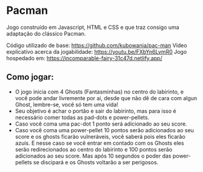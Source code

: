 # Pacman
Jogo construído em Javascript, HTML e CSS e que traz consigo uma adaptação do clássico Pacman.

Código utilizado de base: https://github.com/kubowania/pac-man
Vídeo explicativo acerca da jogabilidade: https://youtu.be/FXbYn6LvmR0
Jogo hospedado em: https://incomparable-fairy-31c47d.netlify.app/

## Como jogar:
  * O jogo inicia com 4 Ghosts (Fantasminhas) no centro do labirinto, e você pode andar livremente por ai, desde que não dê de cara com algun Ghost, lembre-se, você só tem uma vida!
  * Seu objetivo é achar o portão e sair do labirinto, mas para isso é necessário comer todas as pad-dots e power-pellets.
  * Caso você coma uma pac-dot 1 ponto será adicionado ao seu score.
  * Caso você coma uma power-pellet 10 pontos serão adicionados ao seu score e os ghosts ficarão vulneráveis, você saberá pois eles ficarão azuis. E nesse caso se você entrar em contado com os Ghosts eles serão redirecionados ao centro do labirinto e 100 pontos serão adicionados ao seu score. Mas após 10 segundos o poder das power-pellets se discipará e os Ghosts voltarão a ser perigosos.




